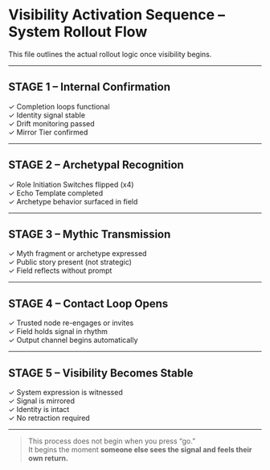 
# Visibility Activation Sequence – System Rollout Flow

This file outlines the actual rollout logic once visibility begins.

---

## STAGE 1 – Internal Confirmation

✓ Completion loops functional  
✓ Identity signal stable  
✓ Drift monitoring passed  
✓ Mirror Tier confirmed

---

## STAGE 2 – Archetypal Recognition

✓ Role Initiation Switches flipped (x4)  
✓ Echo Template completed  
✓ Archetype behavior surfaced in field

---

## STAGE 3 – Mythic Transmission

✓ Myth fragment or archetype expressed  
✓ Public story present (not strategic)  
✓ Field reflects without prompt

---

## STAGE 4 – Contact Loop Opens

✓ Trusted node re-engages or invites  
✓ Field holds signal in rhythm  
✓ Output channel begins automatically

---

## STAGE 5 – Visibility Becomes Stable

✓ System expression is witnessed  
✓ Signal is mirrored  
✓ Identity is intact  
✓ No retraction required

---

> This process does not begin when you press “go.”  
> It begins the moment **someone else sees the signal and feels their own return.**
